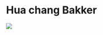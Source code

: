 # Hua chang Bakker
<img align="center" src="https://github-readme-stats.vercel.app/api/top-langs/?username=huachangb&theme=dark" />

<!---
huachangb/huachangb is a ✨ special ✨ repository because its `README.md` (this file) appears on your GitHub profile.
You can click the Preview link to take a look at your changes.
--->
